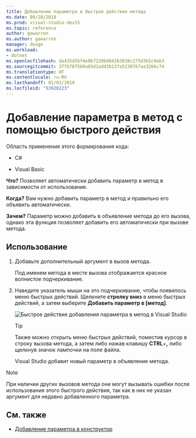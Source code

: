 ```yaml
---
title: Добавление параметра в быстрое действие метода
ms.date: 09/28/2018
ms.prod: visual-studio-dev15
ms.topic: reference
author: gewarren
ms.author: gewarren
manager: douge
ms.workload:
- dotnet
ms.openlocfilehash: da435d5bf4e0b7239b984263838c275d3b5c9ab3
ms.sourcegitcommit: 37fb7075b0a65d2add3b137a5230767aa3266c74
ms.translationtype: HT
ms.contentlocale: ru-RU
ms.lasthandoff: 01/02/2019
ms.locfileid: "53920223"
---
```

# <a name="add-a-parameter-to-a-method-using-a-quick-action"></a>Добавление параметра в метод с помощью быстрого действия

Область применения этого формирования кода:

- C#

- Visual Basic

**Что?** Позволяет автоматически добавить параметр в метод в зависимости от использования.

**Когда?** Вам нужно добавить параметр в метод и правильно его объявить автоматически.

**Зачем?** Параметр можно добавить в объявление метода до его вызова, однако эта функция позволяет добавить его автоматически при вызове метода.

## <a name="how-to-use-it"></a>Использование

1. Добавьте дополнительный аргумент в вызов метода.

   Под именем метода в месте вызова отображается красное волнистое подчеркивание.

2. Наведите указатель мыши на это подчеркивание, чтобы появилось меню быстрых действий. Щелкните **стрелку вниз** в меню быстрых действий, а затем выберите **Добавить параметр в [метод]**.

   ![Быстрое действие добавления параметра в метод в Visual Studio](media/add-parameter-to-method.png)

   > [!TIP]
   > Также можно открыть меню быстрых действий, поместив курсор в строку вызова метода, а затем либо нажав клавишу **CTRL**+**,** либо щелкнув значок лампочки на поле файла.

   Visual Studio добавит новый параметр в объявление метода.

> [!NOTE]
> При наличии других вызовов метода они могут вызывать ошибки после использования этого быстрого действия, так как в них не указан аргумент для недавно добавленного параметра.

## <a name="see-also"></a>См. также

- [Добавление параметра в конструктор](generate-constructor.md#addparameter)
